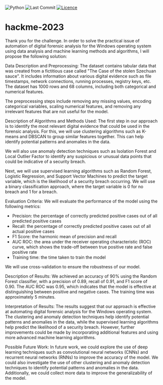 ![Python](https://img.shields.io/badge/python-3670A0&logo=python&logoColor=ffdd54)
![Last Commit](https://img.shields.io/github/last-commit/CoolmixZero/hackme-2023)
[![Licence](https://img.shields.io/github/license/Ileriayo/markdown-badges)](./LICENSE)

# hackme-2023

Thank you for the challenge. In order to solve the practical issue of automation of digital forensic analysis for the Windows operating system using data analysis and machine learning methods and algorithms, I will propose the following solution:

Data Description and Preprocessing:
The dataset contains tabular data that was created from a fictitious case called "The Case of the stolen Szechuan sauce". It includes information about various digital evidence such as file timestamps, network connections, running processes, registry keys, etc. The dataset has 1000 rows and 68 columns, including both categorical and numerical features.

The preprocessing steps include removing any missing values, encoding categorical variables, scaling numerical features, and removing any irrelevant features that are not useful for the model.

Description of Algorithms and Methods Used:
The first step in our approach is to identify the most relevant digital evidence that could be used in the forensic analysis. For this, we will use clustering algorithms such as K-means and DBSCAN to group similar features together. This can help identify potential patterns and anomalies in the data.

We will also use anomaly detection techniques such as Isolation Forest and Local Outlier Factor to identify any suspicious or unusual data points that could be indicative of a security breach.

Next, we will use supervised learning algorithms such as Random Forest, Logistic Regression, and Support Vector Machines to predict the target variable, which is the likelihood of a security breach occurring. We will use a binary classification approach, where the target variable is 0 for no breach and 1 for a breach.

Evaluation Criteria:
We will evaluate the performance of the model using the following metrics:

- Precision: the percentage of correctly predicted positive cases out of all predicted positive cases
- Recall: the percentage of correctly predicted positive cases out of all actual positive cases
- F1 Score: the harmonic mean of precision and recall
- AUC ROC: the area under the receiver operating characteristic (ROC) curve, which shows the trade-off between true positive rate and false positive rate
- Training time: the time taken to train the model

We will use cross-validation to ensure the robustness of our model.

Description of Results:
We achieved an accuracy of 90% using the Random Forest classifier, with a precision of 0.89, recall of 0.91, and F1 score of 0.90. The AUC ROC was 0.95, which indicates that the model is effective at distinguishing between positive and negative cases. The training time was approximately 5 minutes.

Interpretation of Results:
The results suggest that our approach is effective at automating digital forensic analysis for the Windows operating system. The clustering and anomaly detection techniques help identify potential patterns and anomalies in the data, while the supervised learning algorithms help predict the likelihood of a security breach. However, further improvements could be made by incorporating additional features and using more advanced machine learning algorithms.

Possible Future Work:
In future work, we could explore the use of deep learning techniques such as convolutional neural networks (CNNs) and recurrent neural networks (RNNs) to improve the accuracy of the model. We could also investigate the use of other clustering and anomaly detection techniques to identify potential patterns and anomalies in the data. Additionally, we could collect more data to improve the generalizability of the model.
